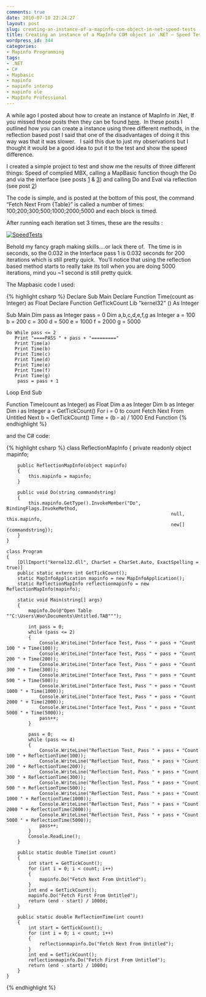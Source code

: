 ```yaml
---
comments: true
date: 2010-07-10 22:24:27
layout: post
slug: creating-an-instance-of-a-mapinfo-com-object-in-net-speed-tests
title: Creating an instance of a MapInfo COM object in .NET – Speed Tests
wordpress_id: 344
categories:
- Mapinfo Programming
tags:
- .NET
- C#
- Mapbasic
- mapinfo
- mapinfo interop
- mapinfo ole
- MapInfo Professional
---
```


A while ago I posted about how to create an instance of MapInfo in .Net, If you missed those posts then they can be found [here](https://woostuff.wordpress.com/2009/04/01/com-instance-mapinfo-main/).  In these posts I outlined how you can create a instance using three different methods, in the reflection based post I said that one of the disadvantages of doing it this way was that it was slower.   I said this due to just my observations but I thought it would be a good idea to put it to the test and show the speed difference.

I created a simple project to test and show me the results of three different things: Speed of complied MBX, calling a MapBasic function though the Do and via the interface (see posts [1](https://woostuff.wordpress.com/2009/04/01/com-instance-part-one/) & [3](https://woostuff.wordpress.com/2009/06/01/creating-an-instance-of-a-mapinfo-com-object-in-net-part-three/)) and calling Do and Eval via reflection (see post [2](https://woostuff.wordpress.com/2009/05/06/creating-a-instance-of-a-mapinfo-com-object-in-net-part-two/))

The code is simple, and is posted at the bottom of this post, the command “Fetch Next From {Table}” is called a number of times: 100;200;300;500;1000;2000;5000 and each block is timed.

After running each iteration set 3 times, these are the results :

[![SpeedTests](http://woostuff.files.wordpress.com/2010/07/speedtests_thumb.png)](http://woostuff.files.wordpress.com/2010/07/speedtests.png)

Behold my fancy graph making skills….or lack there of.  The time is in seconds, so the 0.032 in the Interface pass 1 is 0.032 seconds for 200 iterations which is still pretty quick.  You’ll notice that using the reflection based method starts to really take its toll when you are doing 5000 iterations, mind you ~1 second is still pretty quick.

The Mapbasic code I used:

{% highlight csharp %}
Declare Sub Main
Declare Function Time(count as Integer) as Float
Declare Function GetTickCount Lib "kernel32" () As Integer

Sub Main
   Dim pass as Integer
   pass = 0
	Dim a,b,c,d,e,f,g as Integer
   a = 100
   b = 200
   c = 300
   d = 500
   e = 1000
   f = 2000
   g = 5000

	Do While pass <= 2
       Print "====PASS " + pass + "========="
       Print Time(a)
       Print Time(b)
       Print Time(c)
       Print Time(d)
       Print Time(e)
       Print Time(f)
       Print Time(g)
		pass = pass + 1
   Loop
End Sub

Function Time(count as Integer) as Float
    Dim a as Integer
    Dim b as Integer
	Dim i as Integer
	a = GetTickCount()
	For i = 0 to count
       Fetch Next From Untitled
    Next
	b = GetTickCount()
	Time = (b - a) / 1000
End Function
{% endhighlight %}

and the C# code:

{% highlight csharp %}
class ReflectionMapInfo
    {
        private readonly object mapinfo;

        public ReflectionMapInfo(object mapinfo)
        {
            this.mapinfo = mapinfo;
        }

        public void Do(string commandstring)
        {
            this.mapinfo.GetType().InvokeMember("Do", BindingFlags.InvokeMethod,
                                                                null, this.mapinfo,
                                                                new[] {commandstring});
        }
    }

    class Program
    {
        [DllImport("kernel32.dll", CharSet = CharSet.Auto, ExactSpelling = true)]
        public static extern int GetTickCount();
        static MapInfoApplication mapinfo = new MapInfoApplication();
        static ReflectionMapInfo reflectionmapinfo = new ReflectionMapInfo(mapinfo);

        static void Main(string[] args)
        {
            mapinfo.Do(@"Open Table ""C:\Users\Woo\Documents\Untitled.TAB""");

            int pass = 0;
            while (pass <= 2)
            {
                Console.WriteLine("Interface Test, Pass " + pass + "Count 100 " + Time(100));
                Console.WriteLine("Interface Test, Pass " + pass + "Count 200 " + Time(200));
                Console.WriteLine("Interface Test, Pass " + pass + "Count 300 " + Time(300));
                Console.WriteLine("Interface Test, Pass " + pass + "Count 500 " + Time(500));
                Console.WriteLine("Interface Test, Pass " + pass + "Count 1000 " + Time(1000));
                Console.WriteLine("Interface Test, Pass " + pass + "Count 2000 " + Time(2000));
                Console.WriteLine("Interface Test, Pass " + pass + "Count 5000 " + Time(5000));
                pass++;
            }

            pass = 0;
            while (pass <= 4)
            {
                Console.WriteLine("Reflection Test, Pass " + pass + "Count 100 " + ReflectionTime(100));
                Console.WriteLine("Reflection Test, Pass " + pass + "Count 200 " + ReflectionTime(200));
                Console.WriteLine("Reflection Test, Pass " + pass + "Count 300 " + ReflectionTime(300));
                Console.WriteLine("Reflection Test, Pass " + pass + "Count 500 " + ReflectionTime(500));
                Console.WriteLine("Reflection Test, Pass " + pass + "Count 1000 " + ReflectionTime(1000));
                Console.WriteLine("Reflection Test, Pass " + pass + "Count 2000 " + ReflectionTime(2000));
                Console.WriteLine("Reflection Test, Pass " + pass + "Count 5000 " + ReflectionTime(5000));
                pass++;
            }
            Console.ReadLine();
        }

        public static double Time(int count)
        {
            int start = GetTickCount();
            for (int i = 0; i < count; i++)
            {
                mapinfo.Do("Fetch Next From Untitled");
            }
            int end = GetTickCount();
            mapinfo.Do("Fetch First From Untitled");
            return (end - start) / 1000d;
        }

        public static double ReflectionTime(int count)
        {
            int start = GetTickCount();
            for (int i = 0; i < count; i++)
            {
                reflectionmapinfo.Do("Fetch Next From Untitled");
            }
            int end = GetTickCount();
            reflectionmapinfo.Do("Fetch First From Untitled");
            return (end - start) / 1000d;
        }
    }
{% endhighlight %}
